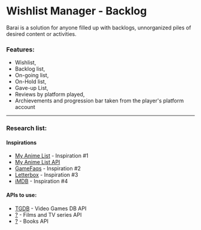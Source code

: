 #  Wishlist Manager - Backlog
Barai is a solution for anyone filled up with backlogs, unnorganized piles of desired content or activities. 

### Features: 
 - Wishlist, 
 - Backlog list, 
 - On-going list, 
 - On-Hold list, 
 - Gave-up List, 
 - Reviews by platform played, 
 - Archievements and progression bar taken from the player's platform account 
 
 ---
 
 ### Research list:
 #### Inspirations
 - [My Anime List](https://myanimelist.net/) - Inspiration #1
 - [My Anime List API](https://myanimelist.net/apiconfig/references/api/v2)
 - [GameFaqs](https://gamefaqs.gamespot.com/) - Inspiration #2
 - [Letterbox](https://letterboxd.com) - Inspiration #3
 - [iMDB](https://imbd.com) - Inspiration #4
 
 #### APIs to use:
  - [TGDB](https://thegamesdb.net/) - Video Games DB API
  - [?](https://) - Films and TV series API
  - [?](https://) - Books API
